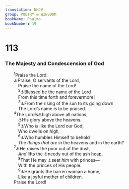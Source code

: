 ```yaml
---
translation: NKJV
group: POETRY & WINSDOM
bookName: Psalms 
bookNumber: 19
---
```


<div class="title"><h1>113</h1><h3>The Majesty and Condescension of God</h3></div>
<span class="verse thi_113_1">  <sup>1</sup>Praise the Lord!<br/>  <a data-toggle="tooltip" data-placement="bottom" title="Ps. 135:1">⚓</a>Praise, O servants of the Lord,<br/>   Praise the name of the Lord!<br/></span>
<span class="verse thi_113_2">   <sup>2</sup><a data-toggle="tooltip" data-placement="bottom" title="(Dan. 2:20)">⚓</a>Blessed be the name of the Lord<br/>   From this time forth and forevermore!<br/></span>
<span class="verse thi_113_3">   <sup>3</sup><a data-toggle="tooltip" data-placement="bottom" title="Is. 59:19; Mal. 1:11">⚓</a>From the rising of the sun to its going down<br/>   The Lord’s name <i>is</i> to be praised.<br/></span>
<span class="verse thi_113_4">  <sup>4</sup>The Lord<i>is</i><a data-toggle="tooltip" data-placement="bottom" title="Ps. 97:9; 99:2">⚓</a>high above all nations,<br/>   <a data-toggle="tooltip" data-placement="bottom" title="(Ps. 8:1)">⚓</a>His glory above the heavens.<br/></span>
<span class="verse thi_113_5">   <sup>5</sup><a data-toggle="tooltip" data-placement="bottom" title="Ps. 89:6; (Is. 57:15)">⚓</a>Who <i>is</i> like the Lord our God,<br/>   Who dwells on high,<br/></span>
<span class="verse thi_113_6">   <sup>6</sup><a data-toggle="tooltip" data-placement="bottom" title="(Ps. 11:4; Is. 57:15)">⚓</a>Who humbles Himself to behold<br/>   <i>The</i> <i>things</i> <i>that</i> <i>are</i> in the heavens and in the earth?<br/></span>
<span class="verse thi_113_7">  <sup>7</sup><a data-toggle="tooltip" data-placement="bottom" title="1 Sam. 2:8; Ps. 107:41">⚓</a>He raises the poor out of the dust,<br/>   <i>And</i> lifts the <a data-toggle="tooltip" data-placement="bottom" title="Ps. 72:12">⚓</a>needy out of the ash heap,<br/></span>
<span class="verse thi_113_8">   <sup>8</sup>That He may <a data-toggle="tooltip" data-placement="bottom" title="(Job 36:7)">⚓</a>seat <i>him</i> with princes—<br/>   With the princes of His people.<br/></span>
<span class="verse thi_113_9">   <sup>9</sup><a data-toggle="tooltip" data-placement="bottom" title="1 Sam. 2:5; Is. 54:1">⚓</a>He grants the barren woman a home,<br/>   Like a joyful mother of children.<br/>  Praise the Lord!<br/></span>
